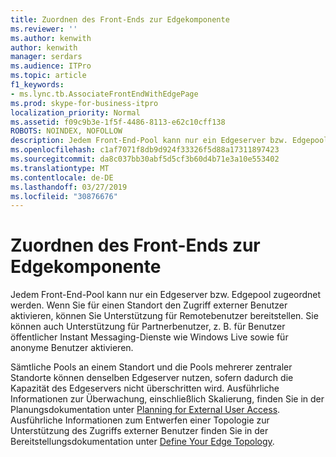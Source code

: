 ```yaml
---
title: Zuordnen des Front-Ends zur Edgekomponente
ms.reviewer: ''
ms.author: kenwith
author: kenwith
manager: serdars
ms.audience: ITPro
ms.topic: article
f1_keywords:
- ms.lync.tb.AssociateFrontEndWithEdgePage
ms.prod: skype-for-business-itpro
localization_priority: Normal
ms.assetid: f09c9b3e-1f5f-4486-8113-e62c10cff138
ROBOTS: NOINDEX, NOFOLLOW
description: Jedem Front-End-Pool kann nur ein Edgeserver bzw. Edgepool zugeordnet werden. Wenn Sie für einen Standort den Zugriff externer Benutzer aktivieren, können Sie Unterstützung für Remotebenutzer bereitstellen. Sie können auch Unterstützung für Partnerbenutzer, z. B. für Benutzer öffentlicher Instant Messaging-Dienste wie Windows Live sowie für anonyme Benutzer aktivieren.
ms.openlocfilehash: c1af7071f8db9d924f33326f5d88a17311897423
ms.sourcegitcommit: da8c037bb30abf5d5cf3b60d4b71e3a10e553402
ms.translationtype: MT
ms.contentlocale: de-DE
ms.lasthandoff: 03/27/2019
ms.locfileid: "30876676"
---
```

# <a name="associate-front-end-with-edge"></a>Zuordnen des Front-Ends zur Edgekomponente

Jedem Front-End-Pool kann nur ein Edgeserver bzw. Edgepool zugeordnet werden. Wenn Sie für einen Standort den Zugriff externer Benutzer aktivieren, können Sie Unterstützung für Remotebenutzer bereitstellen. Sie können auch Unterstützung für Partnerbenutzer, z. B. für Benutzer öffentlicher Instant Messaging-Dienste wie Windows Live sowie für anonyme Benutzer aktivieren.

Sämtliche Pools an einem Standort und die Pools mehrerer zentraler Standorte können denselben Edgeserver nutzen, sofern dadurch die Kapazität des Edgeservers nicht überschritten wird. Ausführliche Informationen zur Überwachung, einschließlich Skalierung, finden Sie in der Planungsdokumentation unter [Planning for External User Access](https://technet.microsoft.com/library/ea098933-eff5-461e-aba3-e7f128784dc2.aspx). Ausführliche Informationen zum Entwerfen einer Topologie zur Unterstützung des Zugriffs externer Benutzer finden Sie in der Bereitstellungsdokumentation unter [Define Your Edge Topology](https://technet.microsoft.com/library/787b23f1-8fa0-4c37-abf2-c516c5dd66f0.aspx).


